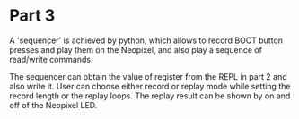 # Part 3
A 'sequencer' is achieved by python, which allows to record BOOT button presses and play them on the Neopixel, and also play a sequence of read/write commands.

The sequencer can obtain the value of register from the REPL in part 2 and also write it. User can choose either record or replay mode while setting the record length or the replay loops. The replay result can be shown by on and off of the Neopixel LED.
